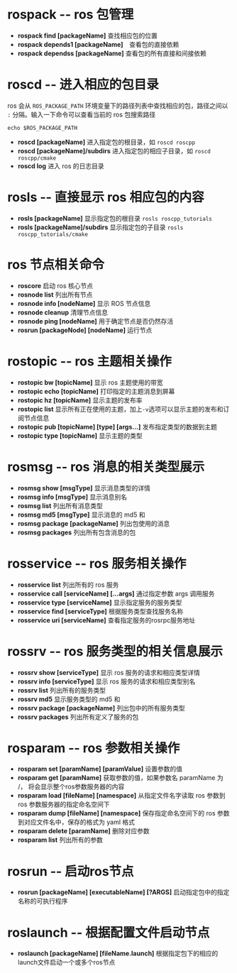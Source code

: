 # rospack -- ros 包管理

- **rospack find [packageName]** 查找相应包的位置
- **rospack depends1 [packageName]**　查看包的直接依赖
- **rospack dependss [packageName]** 查看包的所有直接和间接依赖

# roscd -- 进入相应的包目录

ros 会从 `ROS_PACKAGE_PATH` 环境变量下的路径列表中查找相应的包，路径之间以 `:` 分隔。输入一下命令可以查看当前的 ros 包搜索路径

```shell
echo $ROS_PACKAGE_PATH
```

- **roscd [packageName]** 进入指定包的根目录，如 `roscd roscpp`
- **roscd [packageName]/subdirs** 进入指定包的相应子目录，如 `roscd roscpp/cmake`
- **roscd log** 进入 ros 的日志目录

# rosls -- 直接显示 ros 相应包的内容

- **rosls [packageName]** 显示指定包的根目录 `rosls roscpp_tutorials`
- **rosls [packageName]/subdirs** 显示指定包的子目录 `rosls roscpp_tutorials/cmake`

# ros 节点相关命令

- **roscore** 启动 ros 核心节点
- **rosnode list** 列出所有节点
- **rosnode info [nodeName]** 显示 ROS 节点信息
- **rosnode cleanup** 清理节点信息
- **rosnode ping [nodeName]** 用于确定节点是否仍然存活
- **rosrun [packageNode] [nodeName]** 运行节点

# rostopic -- ros 主题相关操作

- **rostopic bw [topicName]** 显示 ros 主题使用的带宽
- **rostopic echo [topicName]** 打印指定的主题消息到屏幕
- **rostopic hz [topicName]** 显示主题的发布率
- **rostopic list** 显示所有正在使用的主题，加上`-v`选项可以显示主题的发布和订阅节点信息
- **rostopic pub [topicName] [type] [args...]** 发布指定类型的数据到主题
- **rostopic type [topicName]** 显示主题的类型

# rosmsg -- ros 消息的相关类型展示

- **rosmsg show [msgType]** 显示消息类型的详情
- **rosmsg info [msgType]** 显示消息别名
- **rosmsg list** 列出所有消息类型
- **rosmsg md5 [msgType]** 显示消息的 md5 和
- **rosmsg package [packageName]** 列出包使用的消息
- **rosmsg packages** 列出所有包含消息的包

# rosservice -- ros 服务相关操作

- **rosservice list** 列出所有的 ros 服务
- **rosservice call [serviceName] [...args]** 通过指定参数 args 调用服务
- **rosservice type [serviceName]** 显示指定服务的服务类型
- **rosservice find [serviceType]** 根据服务类型查找服务名称
- **rosservice uri [serviceName]** 查看指定服务的rosrpc服务地址

# rossrv -- ros 服务类型的相关信息展示

- **rossrv show [serviceType]** 显示 ros 服务的请求和相应类型详情
- **rossrv info [serviceType]** 显示 ros 服务的请求和相应类型别名
- **rossrv list** 列出所有的服务类型
- **rossrv md5** 显示服务类型的 md5 和
- **rossrv package [packageName]** 列出包中的所有服务类型
- **rossrv packages** 列出所有定义了服务的包

# rosparam -- ros 参数相关操作

- **rosparam set [paramName] [paramValue]** 设置参数的值
- **rosparam get [paramName]** 获取参数的值，如果参数名 paramName 为 /， 将会显示整个ros参数服务器的内容
- **rosparam load [fileName] [namespace]** 从指定文件名字读取 ros 参数到 ros 参数服务器的指定命名空间下
- **rosparam dump [fileName] [namespace]** 保存指定命名空间下的 ros 参数到对应文件名中，保存的格式为 yaml 格式
- **rosparam delete [paramName]** 删除对应参数
- **rosparam list** 列出所有的参数

# rosrun -- 启动ros节点
- **rosrun [packageName] [executableName] [?ARGS]** 启动指定包中的指定名称的可执行程序
# roslaunch -- 根据配置文件启动节点

- **roslaunch [packageName] [fileName.launch]** 根据指定包下的相应的launch文件启动一个或多个ros节点